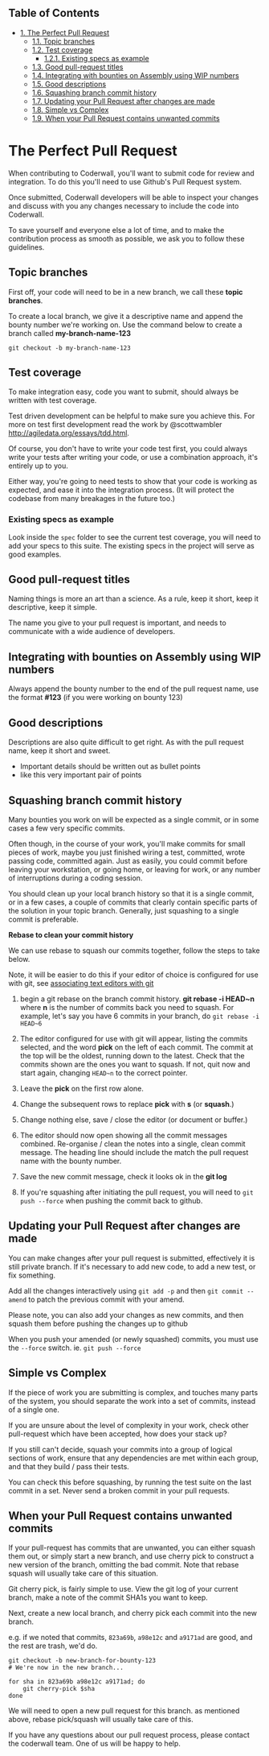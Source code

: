 <div id="table-of-contents">
<h2>Table of Contents</h2>
<div id="text-table-of-contents">
<ul>
<li><a href="#sec-1">1. The Perfect Pull Request</a>
<ul>
<li><a href="#sec-1-1">1.1. Topic branches</a></li>
<li><a href="#sec-1-2">1.2. Test coverage</a>
<ul>
<li><a href="#sec-1-2-1">1.2.1. Existing specs as example</a></li>
</ul>
</li>
<li><a href="#sec-1-3">1.3. Good pull-request titles</a></li>
<li><a href="#sec-1-4">1.4. Integrating with bounties on Assembly using WIP numbers</a></li>
<li><a href="#sec-1-5">1.5. Good descriptions</a></li>
<li><a href="#sec-1-6">1.6. Squashing branch commit history</a></li>
<li><a href="#sec-1-7">1.7. Updating your Pull Request after changes are made</a></li>
<li><a href="#sec-1-8">1.8. Simple vs Complex</a></li>
<li><a href="#sec-1-9">1.9. When your Pull Request contains unwanted commits</a></li>
</ul>
</li>
</ul>
</div>
</div>

# The Perfect Pull Request<a id="sec-1" name="sec-1"></a>

When contributing to Coderwall, you'll want to submit code
for review and integration.  To do this you'll need to use
Github's Pull Request system.

Once submitted, Coderwall developers will be able to inspect
your changes and discuss with you any changes necessary to
include the code into Coderwall.

To save yourself and everyone else a lot of time, and to
make the contribution process as smooth as possible, we ask
you to follow these guidelines.

## Topic branches<a id="sec-1-1" name="sec-1-1"></a>

First off, your code will need to be in a new branch, we
call these **topic branches**.

To create a local branch, we give it a descriptive name and
append the bounty number we're working on.  Use the command
below to create a branch called **my-branch-name-123**

```
git checkout -b my-branch-name-123
```

## Test coverage<a id="sec-1-2" name="sec-1-2"></a>

To make integration easy, code you want to submit, should
always be written with test coverage.

Test driven development can be helpful to make sure you
achieve this. For more on test first development read the
work by @scottwambler <http://agiledata.org/essays/tdd.html>.

Of course, you don't have to write your code test first, you
could always write your tests after writing your code, or
use a combination approach, it's entirely up to you.

Either way, you're going to need tests to show that your
code is working as expected, and ease it into the
integration process. (It will protect the codebase from many
breakages in the future too.)

### Existing specs as example<a id="sec-1-2-1" name="sec-1-2-1"></a>

Look inside the `spec` folder to see the current test
coverage, you will need to add your specs to this suite.
The existing specs in the project will serve as good
examples.

## Good pull-request titles<a id="sec-1-3" name="sec-1-3"></a>

Naming things is more an art than a science. As a rule, keep
it short, keep it descriptive, keep it simple.

The name you give to your pull request is important, and
needs to communicate with a wide audience of developers.

## Integrating with bounties on Assembly using WIP numbers<a id="sec-1-4" name="sec-1-4"></a>

Always append the bounty number to the end of the pull
request name, use the format **#123** (if you were working on
bounty 123)

## Good descriptions<a id="sec-1-5" name="sec-1-5"></a>

Descriptions are also quite difficult to get right. As with
the pull request name, keep it short and sweet.

-   Important details should be written out as bullet points
-   like this very important pair of points

## Squashing branch commit history<a id="sec-1-6" name="sec-1-6"></a>

Many bounties you work on will be expected as a single
commit, or in some cases a few very specific commits.

Often though, in the course of your work, you'll make
commits for small pieces of work, maybe you just finished
wiring a test, committed, wrote passing code, committed
again.  Just as easily, you could commit before leaving your
workstation, or going home, or leaving for work, or any
number of interruptions during a coding session.

You should clean up your local branch history so that it is
a single commit, or in a few cases, a couple of commits that
clearly contain specific parts of the solution in your topic
branch.  Generally, just squashing to a single commit is
preferable.

**Rebase to clean your commit history**

We can use rebase to squash our commits together, follow the
steps to take below.

Note, it will be easier to do this if your editor of choice
is configured for use with git, see [associating text editors with git](https://help.github.com/articles/associating-text-editors-with-git)

1.  begin a git rebase on the branch commit history.  **git
    rebase -i HEAD~n** where **n** is the number of commits back
    you need to squash.  For example, let's say you have 6 commits in
    your branch, do `git rebase -i HEAD~6`

2.  The editor configured for use with git will appear,
    listing the commits selected, and the word **pick** on the
    left of each commit.  The commit at the top will be the
    oldest, running down to the latest.  Check that the
    commits shown are the ones you want to squash.  If not,
    quit now and start again, changing `HEAD~n` to the correct pointer.

3.  Leave the **pick** on the first row alone.

4.  Change the subsequent rows to replace **pick** with **s** (or **squash**.)

5.  Change nothing else,  save / close the editor (or
    document or buffer.)

6.  The editor should now open showing all the commit
    messages combined. Re-organise / clean the notes into a
    single, clean commit message. The heading line should
    include the match the pull request name with the bounty
    number.

7.  Save the new commit message, check it looks ok in the **git log**

8.  If you're squashing after initiating the pull request, you will
    need to `git push --force` when pushing the commit back to github.

## Updating your Pull Request after changes are made<a id="sec-1-7" name="sec-1-7"></a>

You can make changes after your pull request is submitted,
effectively it is still private branch. If it's necessary to
add new code, to add a new test, or fix something.

Add all the changes interactively using `git add -p` and
then `git commit --amend` to patch the previous commit with
your amend.

Please note, you can also add your changes as new commits,
and then squash them before pushing the changes up to github

When you push your amended (or newly squashed) commits, you
must use the `--force` switch. ie. `git push --force`

## Simple vs Complex<a id="sec-1-8" name="sec-1-8"></a>

If the piece of work you are submitting is complex, and
touches many parts of the system, you should separate the
work into a set of commits, instead of a single one.

If you are unsure about the level of complexity in your
work, check other pull-request which have been accepted, how
does your stack up?

If you still can't decide, squash your commits into a group
of logical sections of work, ensure that any dependencies
are met within each group, and that they build / pass their tests.

You can check this before squashing, by running the test
suite on the last commit in a set.  Never send a broken
commit in your pull requests.

## When your Pull Request contains unwanted commits<a id="sec-1-9" name="sec-1-9"></a>

If your pull-request has commits that are unwanted, you can
either squash them out, or simply start a new branch, and
use cherry pick to construct a new version of the branch,
omitting the bad commit.  Note that rebase squash will
usually take care of this situation.

Git cherry pick, is fairly simple to use.  View the git log
of your current branch, make a note of the commit SHA1s you
want to keep.

Next, create a new local branch, and cherry pick each
commit into the new branch.

e.g.  if we noted that commits, `823a69b`, `a98e12c` and `a9171ad` are
good, and the rest are trash, we'd do.

```
git checkout -b new-branch-for-bounty-123
# We're now in the new branch...

for sha in 823a69b a98e12c a9171ad; do
    git cherry-pick $sha
done
```

We will need to open a new pull request for this branch. as
mentioned above, rebase pick/squash will usually take care
of this.

If you have any questions about our pull request process,
please contact the coderwall team.  One of us will be happy
to help.
